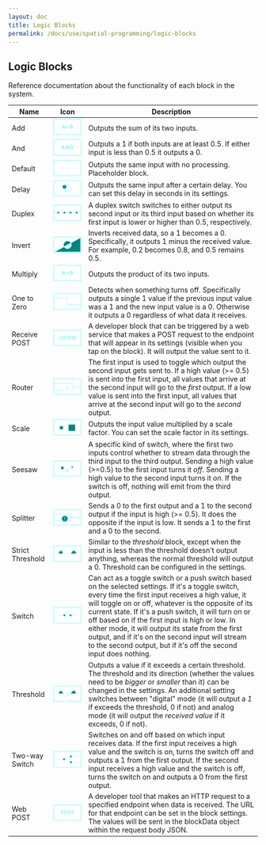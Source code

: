 ```yaml
---
layout: doc
title: Logic Blocks
permalink: /docs/use/spatial-programming/logic-blocks
---
```


## Logic Blocks

Reference documentation about the functionality of each block in the system.

| Name | Icon | Description |
|---|---|---|
|Add|![icon](./images/block-icons/png/add.png)|Outputs the sum of its two inputs.|
|And|![icon](./images/block-icons/png/and.png)|Outputs a 1 if both inputs are at least 0.5. If either input is less than 0.5 it outputs a 0.|
|Default|![icon](./images/block-icons/png/default.png)|Outputs the same input with no processing. Placeholder block.|
|Delay|![icon](./images/block-icons/png/delay.png)|Outputs the same input after a certain delay. You can set this delay in seconds in its settings.|
|Duplex|![icon](./images/block-icons/png/duplex.png)|A duplex switch switches to either output its second input or its third input based on whether its first input is lower or higher than 0.5, respectively.|
|Invert|![icon](./images/block-icons/png/invert.png)|Inverts received data, so a 1 becomes a 0. Specifically, it outputs 1 minus the received value. For example, 0.2 becomes 0.8, and 0.5 remains 0.5.|
|Multiply|![icon](./images/block-icons/png/multiply.png)|Outputs the product of its two inputs.|
|One to Zero|![icon](./images/block-icons/png/oneToZero.png)|Detects when something turns off. Specifically outputs a single 1 value if the previous input value was a 1 and the new input value is a 0. Otherwise it outputs a 0 regardless of what data it receives.|
|Receive POST|![icon](./images/block-icons/png/receivePost.png)|A developer block that can be triggered by a web service that makes a POST request to the endpoint that will appear in its settings (visible when you tap on the block). It will output the value sent to it.|
|Router|![icon](./images/block-icons/png/router.png)|The first input is used to toggle which output the second input gets sent to. If a high value (>= 0.5) is sent into the first input, all values that arrive at the second input will go to the *first* output. If a low value is sent into the first input, all values that arrive at the second input will go to the *second* output.|
|Scale|![icon](./images/block-icons/png/scale.png)|Outputs the input value multiplied by a scale factor. You can set the scale factor in its settings.|
|Seesaw|![icon](./images/block-icons/png/seesaw.png)|A specific kind of switch, where the first two inputs control whether to stream data through the third input to the third output. Sending a high value (>=0.5) to the first input turns it *off*. Sending a high value to the second input turns it *on*. If the switch is off, nothing will emit from the third output.|
|Splitter|![icon](./images/block-icons/png/splitter.png)|Sends a 0 to the first output and a 1 to the second output if the input is high (>= 0.5). It does the opposite if the input is low. It sends a 1 to the first and a 0 to the second.|
|Strict Threshold|![icon](./images/block-icons/png/strictThreshold.png)|Similar to the *threshold* block, except when the input is less than the threshold doesn't output anything, whereas the normal threshold will output a 0. Threshold can be configured in the settings.|
|Switch|![icon](./images/block-icons/png/switch.png)|Can act as a toggle switch or a push switch based on the selected settings. If it's a toggle switch, every time the first input receives a high value, it will toggle on or off, whatever is the opposite of its current state. If it's a push switch, it will turn on or off based on if the first input is high or low. In either mode, it will output its state from the first output, and if it's on the second input will stream to the second output, but if it's off the second input does nothing.| 
|Threshold|![icon](./images/block-icons/png/threshold.png)|Outputs a value if it exceeds a certain threshold. The threshold and its direction (whether the values need to be *bigger* or *smaller* than it) can be changed in the settings. An additional setting switches between "digital" mode (it will output a *1* if exceeds the threshold, 0 if not) and analog mode (it will output the *received value* if it exceeds, 0 if not).|
|Two-way Switch|![icon](./images/block-icons/png/2wSwitch.png)|Switches on and off based on which input receives data. If the first input receives a high value and the switch is on, turns the switch off and outputs a 1 from the first output. If the second input receives a high value and the switch is off, turns the switch on and outputs a 0 from the first output.|
|Web POST|![icon](./images/block-icons/png/webPost.png)|A developer tool that makes an HTTP request to a specified endpoint when data is received. The URL for that endpoint can be set in the block settings. The values will be sent in the blockData object within the request body JSON.|



